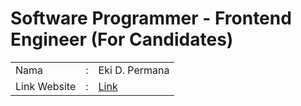 # Software Programmer - Frontend Engineer (For Candidates)

<table style="border:none;">
    <tr>
        <td>Nama</td>
        <td>:</td>
        <td>Eki D. Permana</td>
    </tr>
    <tr>
        <td>Link Website</td>
        <td>:</td>
        <td>
            <a 
                href="https://ekiditapermana.github.io/portfolio/"
                target="_blank"
                rel="noopener"
            >
                Link
            </a>
        </td>
    </tr>
</table>
